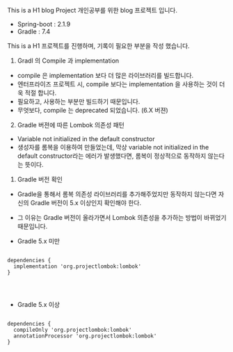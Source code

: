 This is a H1 blog Project
개인공부를 위한 blog 프로젝트 입니다.

- Spring-boot : 2.1.9
- Gradle : 7.4

This is a H1 프로젝트를 진행하며, 기록이 필요한 부분을 작성 했습니다.
1. Gradl 의 Compile 과 implementation
  - compile 은 implementation 보다 더 많은 라이브러리를 빌드합니다.
  - 엔터프라이즈 프로젝트 시, compile 보다는 implementation 을 사용하는 것이 더욱 적절 합니다. 
  - 필요하고, 사용하는 부분만 빌드하기 때문입니다. 
  - 무엇보다, compile 는 deprecated 되었습니다. (6.X 버젼)

2. Gradle 버젼에 따른 Lombok 의존성 패턴
- Variable not initialized in the default constructor
- 생성자를 롬복을 이용하여 만들었는데, 막상 variable not initialized in the default constructor라는 에러가 발생했다면, 롬복이 정상적으로 동작하지 않는다는 뜻이다.

1) Gradle 버전 확인
- Gradle을 통해서 롬복 의존성 라이브러리를 추가해주었지만 동작하지 않는다면 자신의 Gradle 버전이 5.x 이상인지 확인해야 한다.
- 그 이유는 Gradle 버전이 올라가면서 Lombok 의존성을 추가하는 방법이 바뀌었기 때문입니다.

- Gradle 5.x 미만
<pre>
<code>
dependencies {
  implementation 'org.projectlombok:lombok'
}
</pre>
</code>

- Gradle 5.x 이상
<pre>
<code>
dependencies {
  compileOnly 'org.projectlombok:lombok'
  annotationProcessor 'org.projectlombok:lombok'
}
</pre>
</code>
